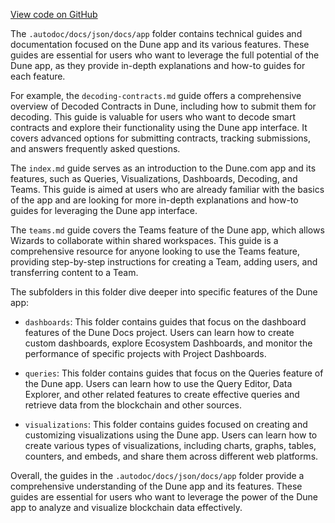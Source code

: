 [View code on GitHub](https://dune.com/.autodoc/docs/json/docs/app)

The `.autodoc/docs/json/docs/app` folder contains technical guides and documentation focused on the Dune app and its various features. These guides are essential for users who want to leverage the full potential of the Dune app, as they provide in-depth explanations and how-to guides for each feature.

For example, the `decoding-contracts.md` guide offers a comprehensive overview of Decoded Contracts in Dune, including how to submit them for decoding. This guide is valuable for users who want to decode smart contracts and explore their functionality using the Dune app interface. It covers advanced options for submitting contracts, tracking submissions, and answers frequently asked questions.

The `index.md` guide serves as an introduction to the Dune.com app and its features, such as Queries, Visualizations, Dashboards, Decoding, and Teams. This guide is aimed at users who are already familiar with the basics of the app and are looking for more in-depth explanations and how-to guides for leveraging the Dune app interface.

The `teams.md` guide covers the Teams feature of the Dune app, which allows Wizards to collaborate within shared workspaces. This guide is a comprehensive resource for anyone looking to use the Teams feature, providing step-by-step instructions for creating a Team, adding users, and transferring content to a Team.

The subfolders in this folder dive deeper into specific features of the Dune app:

- `dashboards`: This folder contains guides that focus on the dashboard features of the Dune Docs project. Users can learn how to create custom dashboards, explore Ecosystem Dashboards, and monitor the performance of specific projects with Project Dashboards.

- `queries`: This folder contains guides that focus on the Queries feature of the Dune app. Users can learn how to use the Query Editor, Data Explorer, and other related features to create effective queries and retrieve data from the blockchain and other sources.

- `visualizations`: This folder contains guides focused on creating and customizing visualizations using the Dune app. Users can learn how to create various types of visualizations, including charts, graphs, tables, counters, and embeds, and share them across different web platforms.

Overall, the guides in the `.autodoc/docs/json/docs/app` folder provide a comprehensive understanding of the Dune app and its features. These guides are essential for users who want to leverage the power of the Dune app to analyze and visualize blockchain data effectively.
